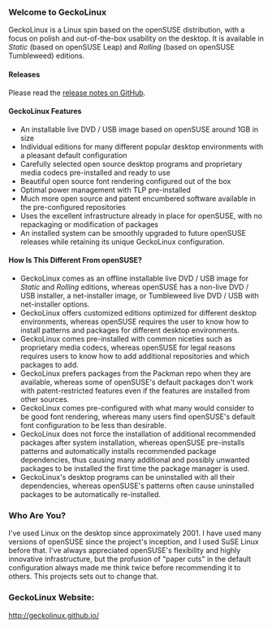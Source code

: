 ### [](#welcome-to-geckolinux)Welcome to GeckoLinux

GeckoLinux is a Linux spin based on the openSUSE distribution, with a focus on polish and out-of-the-box usability on the desktop. It is available in _Static_ (based on openSUSE Leap) and _Rolling_ (based on openSUSE Tumbleweed) editions.


#### [](#releases)Releases

Please read the [release notes on GitHub](https://github.com/geckolinux/geckolinux-project/releases).

#### [](#geckolinux-features)GeckoLinux Features

*   An installable live DVD / USB image based on openSUSE around 1GB in size
*   Individual editions for many different popular desktop environments with a pleasant default configuration
*   Carefully selected open source desktop programs and proprietary media codecs pre-installed and ready to use
*   Beautiful open source font rendering configured out of the box
*   Optimal power management with TLP pre-installed
*   Much more open source and patent encumbered software available in the pre-configured repositories
*   Uses the excellent infrastructure already in place for openSUSE, with no repackaging or modification of packages
*   An installed system can be smoothly upgraded to future openSUSE releases while retaining its unique GeckoLinux configuration.

#### [](#how-different)How Is This Different From openSUSE?

*   GeckoLinux comes as an offline installable live DVD / USB image for _Static_ and _Rolling_ editions, whereas openSUSE has a non-live DVD / USB installer, a net-installer image, or Tumbleweed live DVD / USB with net-installer options.
*   GeckoLinux offers customized editions optimized for different desktop environments, whereas openSUSE requires the user to know how to install patterns and packages for different desktop environments.
*   GeckoLinux comes pre-installed with common niceties such as proprietary media codecs, whereas openSUSE for legal reasons requires users to know how to add additional repositories and which packages to add.
*   GeckoLinux prefers packages from the Packman repo when they are available, whereas some of openSUSE's default packages don't work with patent-restricted features even if the features are installed from other sources.
*   GeckoLinux comes pre-configured with what many would consider to be good font rendering, whereas many users find openSUSE's default font configuration to be less than desirable.
*   GeckoLinux does not force the installation of additional recommended packages after system installation, whereas openSUSE pre-installs patterns and automatically installs recommended package dependencies, thus causing many additional and possibly unwanted packages to be installed the first time the package manager is used.
*   GeckoLinux's desktop programs can be uninstalled with all their dependencies, whereas openSUSE's patterns often cause uninstalled packages to be automatically re-installed.


### [](#who)Who Are You?

I've used Linux on the desktop since approximately 2001. I have used many versions of openSUSE since the project's inception, and I used SuSE Linux before that. I've always appreciated openSUSE's flexibility and highly innovative infrastructure, but the profusion of "paper cuts" in the default configuration always made me think twice before recommending it to others. This projects sets out to change that.

### GeckoLinux Website:
http://geckolinux.github.io/
